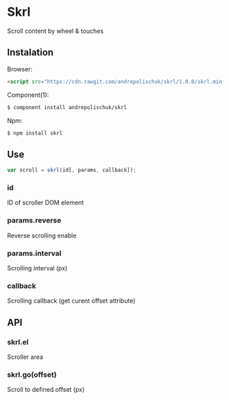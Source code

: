 # Skrl

  Scroll content by wheel & touches

## Instalation

  Browser:

```html
<script src="https://cdn.rawgit.com/andrepolischuk/skrl/1.0.0/skrl.min.js"></script>
```

  Component(1):

```sh
$ component install andrepolischuk/skrl
```

  Npm:

```sh
$ npm install skrl
```

## Use

```js
var scroll = skrl(id[, params, callback]);
```

### id

  ID of scroller DOM element

### params.reverse

  Reverse scrolling enable

### params.interval

  Scrolling interval (px)

### callback

  Scrolling callback (get curent offset attribute)

## API

### skrl.el

  Scroller area

### skrl.go(offset)

  Scroll to defined offset (px)
